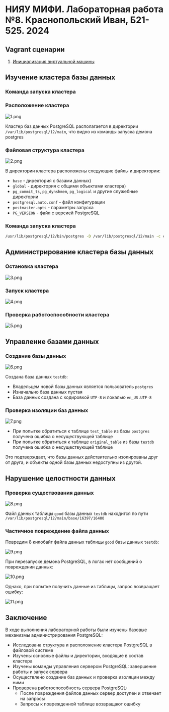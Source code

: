 # НИЯУ МИФИ. Лабораторная работа №8. Краснопольский Иван, Б21-525. 2024

## Vagrant сценарии

1. [Инициализация виртуальной машины](Vagrantfile)

## Изучение кластера базы данных

### Команда запуска кластера

### Расположение кластера

![1.png](assets/1.png)

Кластер баз данных PostgreSQL располагается в директории `/var/lib/postgresql/12/main`, что видно из команды запуска
демона postgres

### Файловая структура кластера

![2.png](assets/2.png)

В директории кластера расположены следующие файлы и директории:

- `base` - директория с базами данных)
- `global` - директория с общими объектами кластера)
- `pg_commit_ts`, `pg_dynshmem`, `pg_logical` и другие служебные директории
- `postgresql.auto.conf` - файл конфигурации
- `postmaster.opts` - параметры запуска
- `PG_VERSION` - файл с версией PostgreSQL

### Команда запуска кластера

```bash
/usr/lib/postgresql/12/bin/postgres -D /var/lib/postgresql/12/main -c config_file=/etc/postgresql/12/main/postgresql.conf
```

## Администрирование кластера базы данных

### Остановка кластера

![3.png](assets/3.png)

### Запуск кластера

![4.png](assets/4.png)

### Проверка работоспособности кластера

![5.png](assets/5.png)

## Управление базами данных

### Создание базы данных

![6.png](assets/6.png)

Создана база данных `testdb`:

- Владельцем новой базы данных является пользователь `postgres`
- Изначально база данных пустая
- База данных создана с кодировкой `UTF-8` и локалью `en_US.UTF-8`

### Проверка изоляции баз данных

![7.png](assets/7.png)

- При попытке обратиться к таблице `test_table` из базы `postgres` получена ошибка о несуществующей таблице
- При попытке обратиться к таблице `original_table` из базы `testdb` получена ошибка о несуществующей таблице

Это подтверждает, что базы данных действительно изолированы друг от друга, и объекты одной базы данных недоступны из
другой.

## Нарушение целостности данных

### Проверка существования данных

![8.png](assets/8.png)

Файл данных таблицы `good` базы данных `testdb` находится по пути `/var/lib/postgresql/12/main/base/16397/16400`

### Частичное повреждение файла данных

Повредим 8 килобайт файла данных таблицы `good` базы данных `testdb`:

![9.png](assets/9.png)

При перезапуске демона PostgreSQL, в логах нет сообщений о повреждении данных:

![10.png](assets/10.png)

Однако, при попытке получить данные из таблицы, запрос возвращает ошибку:

![11.png](assets/11.png)

## Заключение

В ходе выполнения лабораторной работы были изучены базовые механизмы администрирования PostgreSQL:

- Исследована структура и расположение кластера PostgreSQL в файловой системе
- Изучены основные файлы и директории, входящие в состав кластера
- Изучены команды управления сервером PostgreSQL: завершение работы и запуск сервера
- Осуществлено создание баз данных и проверка изоляции между ними
- Проверена работоспособность сервера PostgreSQL:
  - После повреждения файлов данных сервер доступен и отвечает на запросы
  - Запросы к поврежденной таблице возвращают ошибку
